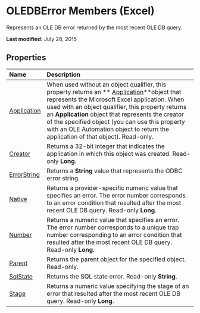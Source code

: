 
# OLEDBError Members (Excel)
Represents an OLE DB error returned by the most recent OLE DB query.

 **Last modified:** July 28, 2015


## Properties



|**Name**|**Description**|
|:-----|:-----|
| [Application](4e1f12b9-ba10-d579-4176-d02e086c172a.md)|When used without an object qualifier, this property returns an  ** [Application](19b73597-5cf9-4f56-8227-b5211f657f6f.md)**object that represents the Microsoft Excel application. When used with an object qualifier, this property returns an  **Application** object that represents the creator of the specified object (you can use this property with an OLE Automation object to return the application of that object). Read-only.|
| [Creator](dab01efa-cefb-1dee-847e-56688ef88c14.md)|Returns a 32-bit integer that indicates the application in which this object was created. Read-only  **Long**.|
| [ErrorString](64f4780a-e8bc-fbbf-9b06-02a78ebcb181.md)|Returns a  **String** value that represents the ODBC error string.|
| [Native](2eae623f-7803-b3ce-467b-ee4f9c5c8c20.md)|Returns a provider-specific numeric value that specifies an error. The error number corresponds to an error condition that resulted after the most recent OLE DB query. Read-only  **Long**.|
| [Number](9e88a0bb-1cbf-d98e-52a9-a8f9a0bde81c.md)|Returns a numeric value that specifies an error. The error number corresponds to a unique trap number corresponding to an error condition that resulted after the most recent OLE DB query. Read-only  **Long**.|
| [Parent](0724dc00-25d5-12ec-08d7-c95d2d2eb90a.md)|Returns the parent object for the specified object. Read-only.|
| [SqlState](cd05c61a-da9f-5022-c359-b90351e6489d.md)|Returns the SQL state error. Read-only  **String**.|
| [Stage](71dd6495-3d03-307d-a7cd-816779f25754.md)|Returns a numeric value specifying the stage of an error that resulted after the most recent OLE DB query. Read-only  **Long**.|
